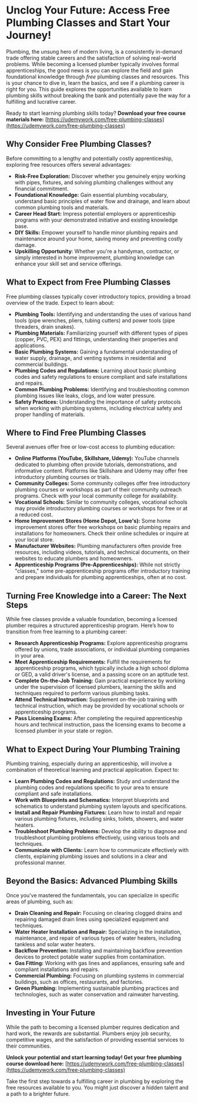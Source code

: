 # Unclog Your Future: Access Free Plumbing Classes and Start Your Journey!

Plumbing, the unsung hero of modern living, is a consistently in-demand trade offering stable careers and the satisfaction of solving real-world problems. While becoming a licensed plumber typically involves formal apprenticeships, the good news is you can explore the field and gain foundational knowledge through *free* plumbing classes and resources. This is your chance to dive in, learn the basics, and see if a plumbing career is right for you. This guide explores the opportunities available to learn plumbing skills without breaking the bank and potentially pave the way for a fulfilling and lucrative career.

Ready to start learning plumbing skills today? **Download your free course materials here:** [https://udemywork.com/free-plumbing-classes](https://udemywork.com/free-plumbing-classes)

## Why Consider Free Plumbing Classes?

Before committing to a lengthy and potentially costly apprenticeship, exploring free resources offers several advantages:

*   **Risk-Free Exploration:** Discover whether you genuinely enjoy working with pipes, fixtures, and solving plumbing challenges without any financial commitment.
*   **Foundational Knowledge:** Gain essential plumbing vocabulary, understand basic principles of water flow and drainage, and learn about common plumbing tools and materials.
*   **Career Head Start:** Impress potential employers or apprenticeship programs with your demonstrated initiative and existing knowledge base.
*   **DIY Skills:** Empower yourself to handle minor plumbing repairs and maintenance around your home, saving money and preventing costly damage.
*   **Upskilling Opportunity**: Whether you're a handyman, contractor, or simply interested in home improvement, plumbing knowledge can enhance your skill set and service offerings.

## What to Expect from Free Plumbing Classes

Free plumbing classes typically cover introductory topics, providing a broad overview of the trade. Expect to learn about:

*   **Plumbing Tools:** Identifying and understanding the uses of various hand tools (pipe wrenches, pliers, tubing cutters) and power tools (pipe threaders, drain snakes).
*   **Plumbing Materials:** Familiarizing yourself with different types of pipes (copper, PVC, PEX) and fittings, understanding their properties and applications.
*   **Basic Plumbing Systems:** Gaining a fundamental understanding of water supply, drainage, and venting systems in residential and commercial buildings.
*   **Plumbing Codes and Regulations:** Learning about basic plumbing codes and safety regulations to ensure compliant and safe installations and repairs.
*   **Common Plumbing Problems:** Identifying and troubleshooting common plumbing issues like leaks, clogs, and low water pressure.
*   **Safety Practices:** Understanding the importance of safety protocols when working with plumbing systems, including electrical safety and proper handling of materials.

## Where to Find Free Plumbing Classes

Several avenues offer free or low-cost access to plumbing education:

*   **Online Platforms (YouTube, Skillshare, Udemy):** YouTube channels dedicated to plumbing often provide tutorials, demonstrations, and informative content. Platforms like Skillshare and Udemy may offer free introductory plumbing courses or trials.
*   **Community Colleges:** Some community colleges offer free introductory plumbing courses or workshops as part of their community outreach programs. Check with your local community college for availability.
*   **Vocational Schools:** Similar to community colleges, vocational schools may provide introductory plumbing courses or workshops for free or at a reduced cost.
*   **Home Improvement Stores (Home Depot, Lowe's):** Some home improvement stores offer free workshops on basic plumbing repairs and installations for homeowners. Check their online schedules or inquire at your local store.
*   **Manufacturer Websites:** Plumbing manufacturers often provide free resources, including videos, tutorials, and technical documents, on their websites to educate plumbers and homeowners.
*   **Apprenticeship Programs (Pre-Apprenticeships):** While not strictly "classes," some pre-apprenticeship programs offer introductory training and prepare individuals for plumbing apprenticeships, often at no cost.

## Turning Free Knowledge into a Career: The Next Steps

While free classes provide a valuable foundation, becoming a licensed plumber requires a structured apprenticeship program. Here’s how to transition from free learning to a plumbing career:

*   **Research Apprenticeship Programs:** Explore apprenticeship programs offered by unions, trade associations, or individual plumbing companies in your area.
*   **Meet Apprenticeship Requirements:** Fulfill the requirements for apprenticeship programs, which typically include a high school diploma or GED, a valid driver's license, and a passing score on an aptitude test.
*   **Complete On-the-Job Training:** Gain practical experience by working under the supervision of licensed plumbers, learning the skills and techniques required to perform various plumbing tasks.
*   **Attend Technical Instruction:** Supplement on-the-job training with technical instruction, which may be provided by vocational schools or apprenticeship programs.
*   **Pass Licensing Exams:** After completing the required apprenticeship hours and technical instruction, pass the licensing exams to become a licensed plumber in your state or region.

## What to Expect During Your Plumbing Training

Plumbing training, especially during an apprenticeship, will involve a combination of theoretical learning and practical application. Expect to:

*   **Learn Plumbing Codes and Regulations:** Study and understand the plumbing codes and regulations specific to your area to ensure compliant and safe installations.
*   **Work with Blueprints and Schematics:** Interpret blueprints and schematics to understand plumbing system layouts and specifications.
*   **Install and Repair Plumbing Fixtures:** Learn how to install and repair various plumbing fixtures, including sinks, toilets, showers, and water heaters.
*   **Troubleshoot Plumbing Problems:** Develop the ability to diagnose and troubleshoot plumbing problems effectively, using various tools and techniques.
*   **Communicate with Clients:** Learn how to communicate effectively with clients, explaining plumbing issues and solutions in a clear and professional manner.

## Beyond the Basics: Advanced Plumbing Skills

Once you've mastered the fundamentals, you can specialize in specific areas of plumbing, such as:

*   **Drain Cleaning and Repair:** Focusing on clearing clogged drains and repairing damaged drain lines using specialized equipment and techniques.
*   **Water Heater Installation and Repair:** Specializing in the installation, maintenance, and repair of various types of water heaters, including tankless and solar water heaters.
*   **Backflow Prevention:** Installing and maintaining backflow prevention devices to protect potable water supplies from contamination.
*   **Gas Fitting:** Working with gas lines and appliances, ensuring safe and compliant installations and repairs.
*   **Commercial Plumbing:** Focusing on plumbing systems in commercial buildings, such as offices, restaurants, and factories.
*   **Green Plumbing:** Implementing sustainable plumbing practices and technologies, such as water conservation and rainwater harvesting.

## Investing in Your Future

While the path to becoming a licensed plumber requires dedication and hard work, the rewards are substantial. Plumbers enjoy job security, competitive wages, and the satisfaction of providing essential services to their communities.

**Unlock your potential and start learning today! Get your free plumbing course download here:** [https://udemywork.com/free-plumbing-classes](https://udemywork.com/free-plumbing-classes)

Take the first step towards a fulfilling career in plumbing by exploring the free resources available to you. You might just discover a hidden talent and a path to a brighter future.
